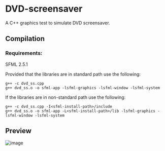 # DVD-screensaver
A C++ graphics test to simulate DVD screensaver.

## Compilation
### Requirements:
SFML 2.5.1

Provided that the libraries are in standard path use the following:
```
g++ -c dvd_ss.cpp
g++ dvd_ss.o -o sfml-app -lsfml-graphics -lsfml-window -lsfml-system
```
If the libraries are in non-standard path use the following:
```
g++ -c dvd_ss.cpp -I<sfml-install-path>/include
g++ dvd_ss.o -o sfml-app -L<sfml-install-path>/lib -lsfml-graphics -lsfml-window -lsfml-system
```
## Preview
![image](https://user-images.githubusercontent.com/82364981/177389849-771f3cfa-a885-44a1-a271-1ce0f4b69978.png)
